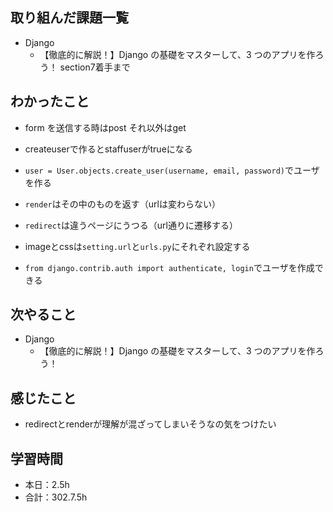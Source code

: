 ## 取り組んだ課題一覧
- Django
    - 【徹底的に解説！】Django の基礎をマスターして、3 つのアプリを作ろう！ section7着手まで

## わかったこと
- form を送信する時はpost
それ以外はget
- createuserで作るとstaffuserがtrueになる

- `user = User.objects.create_user(username, email, password)`でユーザを作る
- `render`はその中のものを返す（urlは変わらない）
- `redirect`は違うページにうつる（url通りに遷移する）
- imageとcssは`setting.url`と`urls.py`にそれぞれ設定する
- `from django.contrib.auth import authenticate, login`でユーザを作成できる

## 次やること
- Django
    - 【徹底的に解説！】Django の基礎をマスターして、3 つのアプリを作ろう！

## 感じたこと
-  redirectとrenderが理解が混ざってしまいそうなの気をつけたい                                                                                                                                                                                                                                                                                                                                                                                                                                                                                                          
                                                                                             
                                    
## 学習時間
- 本日：2.5h
- 合計：302.7.5h